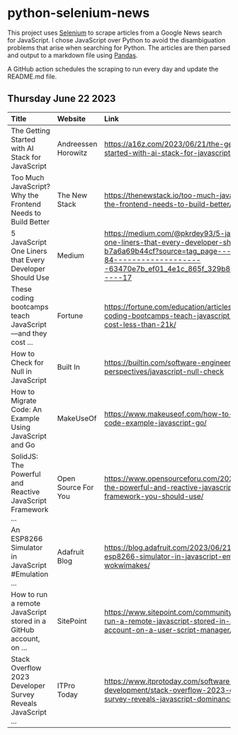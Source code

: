 # python-selenium-news

This project uses [Selenium](https://www.seleniumhq.org/) to scrape articles from a Google News search for JavaScript.
I chose JavaScript over Python to avoid the disambiguation problems that arise when searching for Python.
The articles are then parsed and output to a markdown file using [Pandas](https://pandas.pydata.org/).

A GitHub action schedules the scraping to run every day and update the README.md file.

## Thursday June 22 2023


| Title                                                             | Website             | Link                                                                                                                                                                                             |
|:------------------------------------------------------------------|:--------------------|:-------------------------------------------------------------------------------------------------------------------------------------------------------------------------------------------------|
| The Getting Started with AI Stack for JavaScript                  | Andreessen Horowitz | https://a16z.com/2023/06/21/the-getting-started-with-ai-stack-for-javascript/                                                                                                                    |
| Too Much JavaScript? Why the Frontend Needs to Build Better       | The New Stack       | https://thenewstack.io/too-much-javascript-why-the-frontend-needs-to-build-better/                                                                                                               |
| 5 JavaScript One Liners that Every Developer Should Use           | Medium              | https://medium.com/@pkrdey93/5-javascript-one-liners-that-every-developer-should-use-b7a6a69b44cf?source=tag_page---------41-84--------------------63470e7b_ef01_4e1c_865f_329b8b494301-------17 |
| These coding bootcamps teach JavaScript—and they cost ...         | Fortune             | https://fortune.com/education/articles/these-coding-bootcamps-teach-javascript-and-they-cost-less-than-21k/                                                                                      |
| How to Check for Null in JavaScript                               | Built In            | https://builtin.com/software-engineering-perspectives/javascript-null-check                                                                                                                      |
| How to Migrate Code: An Example Using JavaScript and Go           | MakeUseOf           | https://www.makeuseof.com/how-to-migrate-code-example-javascript-go/                                                                                                                             |
| SolidJS: The Powerful and Reactive JavaScript Framework ...       | Open Source For You | https://www.opensourceforu.com/2023/06/solidjs-the-powerful-and-reactive-javascript-framework-you-should-use/                                                                                    |
| An ESP8266 Simulator in JavaScript #Emulation ...                 | Adafruit Blog       | https://blog.adafruit.com/2023/06/21/an-esp8266-simulator-in-javascript-emulation-wokwimakes/                                                                                                    |
| How to run a remote JavaScript stored in a GitHub account, on ... | SitePoint           | https://www.sitepoint.com/community/t/how-to-run-a-remote-javascript-stored-in-a-github-account-on-a-user-script-manager/418708                                                                  |
| Stack Overflow 2023 Developer Survey Reveals JavaScript ...       | ITPro Today         | https://www.itprotoday.com/software-development/stack-overflow-2023-developer-survey-reveals-javascript-dominance                                                                                |